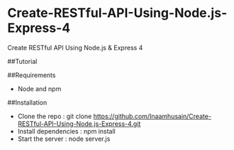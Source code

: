 # Create-RESTful-API-Using-Node.js-Express-4
Create RESTful API Using Node.js &amp; Express 4

##Tutorial


##Requirements
* Node and npm

##Installation

* Clone the repo : git clone  https://github.com/Inaamhusain/Create-RESTful-API-Using-Node.js-Express-4.git
* Install dependencies : npm install  
* Start the server : node server.js
